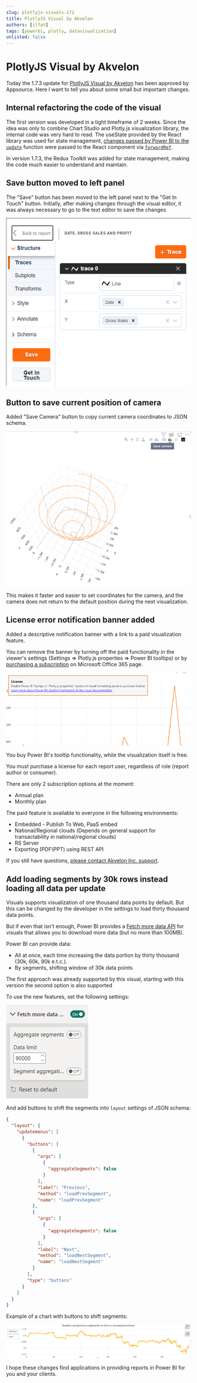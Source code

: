```yaml
---
slug: plotlyjs-visuals-172
title: PlotlyJS Visual by Akvelon 
authors: [ilfat]
tags: [powerbi, plotly, datavisualization]
unlisted: false
---
```


# PlotlyJS Visual by Akvelon

Today the 1.7.3 update for [PlotlyJS Visual by Akvelon](https://appsource.microsoft.com/en-us/product/power-bi-visuals/akvelon.plotlyjsvisualbyakvelon?tab=DetailsAndSupport) has been approved by Appsource. Here I want to tell you about some small but important changes.

## Internal refactoring the code of the visual

The first version was developed in a tight timeframe of 2 weeks. Since the idea was only to combine Chart Studio and Plotly.js visualization library, the internal code was very hard to read. The useState provided by the React library was used for state management, [changes passed by Power BI to the `update`](https://learn.microsoft.com/en-us/power-bi/developer/visuals/power-bi-visuals-concept) function were passed to the React component via [`forwardRef`](https://react.dev/reference/react/forwardRef).

In version 1.7.3, the Redux Toolkit was added for state management, making the code much easier to understand and maintain.

## Save button moved to left panel

The "Save" button has been moved to the left panel next to the "Get In Touch" button. Initially, after making changes through the visual editor, it was always necessary to go to the text editor to save the changes

![PlotlyJS visual save button screenshot on the left panel](./save_button.png)

## Button to save current position of camera

Added "Save Camera" button to copy current camera coordinates to JSON schema.

![The "Save camera" button on the visual](./save_camera.png)

This makes it faster and easier to set coordinates for the camera, and the camera does not return to the default position during the next visualization.

## License error notification banner added

Added a descriptive notification banner with a link to a paid visualization feature.

You can remove the banner by turning off the paid functionality in the viewer's settings (Settings => Plotly.js properties => Power BI tooltips) or by [purchasing a subscription](https://appsource.microsoft.com/en-us/marketplace/checkout/akvelon.plotlyjsvisualbyakvelon?tab=Overview) on Microsoft Office 365 page.

![License error notification banner](./license_error.png)

You buy Power BI's tooltip functionality, while the visualization itself is free.

You must purchase a license for each report user, regardless of role (report author or consumer).

There are only 2 subscription options at the moment:

* Annual plan
* Monthly plan

The paid feature is available to everyone in the following environments:

* Embedded - Publish To Web, PaaS embed
* National/Regional clouds (Depends on general support for transactability in national/regional clouds)
* RS Server
* Exporting (PDF\PPT) using REST API 

If you still have questions, [please contact Akvelon Inc. support](https://akvelon.com/contact-us/?category=Power+BI+Custom+Visuals&product=PlotlyJS+visual+(PBI+certified)).

## Add loading segments by 30k rows instead loading all data per update

Visuals supports visualization of one thousand data points by default. But this can be changed by the developer in the settings to load thirty thousand data points.

But if even that isn't enough, Power BI provides a [Fetch more data API](https://learn.microsoft.com/en-us/power-bi/developer/visuals/fetch-more-data) for visuals that allows you to download more data (but no more than 100MB).

Power BI can provide data:

* All at once, each time increasing the data portion by thirty thousand (30k, 60k, 90k e.t.c.).
* By segments, shifting window of 30k data points

The first approach was already supported by this visual, starting with this version the second option is also supported

To use the new features, set the following settings:

![Aggregaate segmetns settings](./aggregate_segments.png)

And add buttons to shift the segments into `layout` settings of JSON schema:

```json
{
  "layout": {
    "updatemenus": [
      {
        "buttons": [
          {
            "args": [
              {
                "aggregateSegments": false
              }
            ],
            "label": "Previous",
            "method": "loadPrevSegment",
            "name": "loadPrevSegment"
          },
          {
            "args": [
              {
                "aggregateSegments": false
              }
            ],
            "label": "Next",
            "method": "loadNextSegment",
            "name": "loadNextSegment"
          }
        ],
        "type": "buttons"
      }
    ]
  }
}
```

Example of a chart with buttons to shift segments:

![Rendering 30k data points segments by segments](./data-pagination.gif)

I hope these changes find applications in providing reports in Power BI for you and your clients.